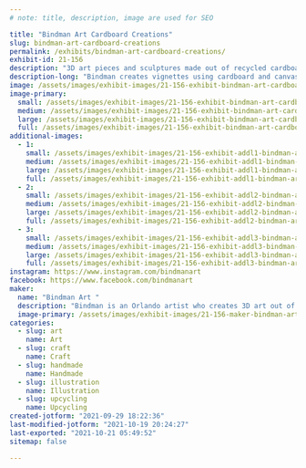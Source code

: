 ```yaml
---
# note: title, description, image are used for SEO

title: "Bindman Art Cardboard Creations"
slug: bindman-art-cardboard-creations
permalink: /exhibits/bindman-art-cardboard-creations/
exhibit-id: 21-156
description: "3D art pieces and sculptures made out of recycled cardboard "
description-long: "Bindman creates vignettes using cardboard and canvas, making 3D pieces that pop off their bases. Common themes are carnivals, funhouses, robots, and various fan art "
image: /assets/images/exhibit-images/21-156-exhibit-bindman-art-cardboard-creations-20210929-181144-large.jpg
image-primary: 
  small: /assets/images/exhibit-images/21-156-exhibit-bindman-art-cardboard-creations-20210929-181144-small.jpg
  medium: /assets/images/exhibit-images/21-156-exhibit-bindman-art-cardboard-creations-20210929-181144-medium.jpg
  large: /assets/images/exhibit-images/21-156-exhibit-bindman-art-cardboard-creations-20210929-181144-large.jpg
  full: /assets/images/exhibit-images/21-156-exhibit-bindman-art-cardboard-creations-20210929-181144-full.jpg
additional-images: 
  - 1:
    small: /assets/images/exhibit-images/21-156-exhibit-addl1-bindman-art-cardboard-creations-20210929-181238-small.jpg
    medium: /assets/images/exhibit-images/21-156-exhibit-addl1-bindman-art-cardboard-creations-20210929-181238-medium.jpg
    large: /assets/images/exhibit-images/21-156-exhibit-addl1-bindman-art-cardboard-creations-20210929-181238-large.jpg
    full: /assets/images/exhibit-images/21-156-exhibit-addl1-bindman-art-cardboard-creations-20210929-181238-full.jpg
  - 2:
    small: /assets/images/exhibit-images/21-156-exhibit-addl2-bindman-art-cardboard-creations-20210929-181735-small.jpg
    medium: /assets/images/exhibit-images/21-156-exhibit-addl2-bindman-art-cardboard-creations-20210929-181735-medium.jpg
    large: /assets/images/exhibit-images/21-156-exhibit-addl2-bindman-art-cardboard-creations-20210929-181735-large.jpg
    full: /assets/images/exhibit-images/21-156-exhibit-addl2-bindman-art-cardboard-creations-20210929-181735-full.jpg
  - 3:
    small: /assets/images/exhibit-images/21-156-exhibit-addl3-bindman-art-cardboard-creations-20210929-181905-small.jpg
    medium: /assets/images/exhibit-images/21-156-exhibit-addl3-bindman-art-cardboard-creations-20210929-181905-medium.jpg
    large: /assets/images/exhibit-images/21-156-exhibit-addl3-bindman-art-cardboard-creations-20210929-181905-large.jpg
    full: /assets/images/exhibit-images/21-156-exhibit-addl3-bindman-art-cardboard-creations-20210929-181905-full.jpg
instagram: https://www.instagram.com/bindmanart 
facebook: https://www.facebook.com/bindmanart 
maker: 
  name: "Bindman Art "
  description: "Bindman is an Orlando artist who creates 3D art out of recycled cardboard "
  image-primary: /assets/images/exhibit-images/21-156-maker-bindman-art-cardboard-creations-fb-img-1632953073925-medium.jpg
categories: 
  - slug: art
    name: Art
  - slug: craft
    name: Craft
  - slug: handmade
    name: Handmade
  - slug: illustration
    name: Illustration
  - slug: upcycling
    name: Upcycling
created-jotform: "2021-09-29 18:22:36"
last-modified-jotform: "2021-10-19 20:24:27"
last-exported: "2021-10-21 05:49:52"
sitemap: false

---
```

